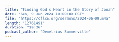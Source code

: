 ```yaml
---
title: "Finding God’s Heart in the Story of Jonah"
date: "Sun, 9 Jun 2024 10:00:00 EST"
file: "https://cflcn.org/sermons/2024-06-09.m4a"
length: "12761491"
duration: "29:26"
podcast_author: "Demetrius Summerville"
---
```

